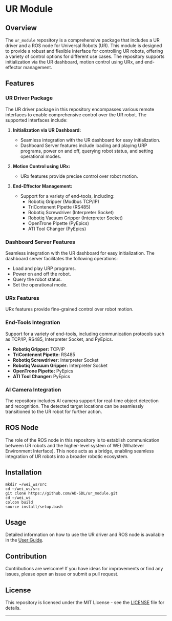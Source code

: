 # UR Module

## Overview

The `ur_module` repository is a comprehensive package that includes a UR driver and a ROS node for Universal Robots (UR). This module is designed to provide a robust and flexible interface for controlling UR robots, offering a variety of control options for different use cases. The repository supports initialization via the UR dashboard, motion control using URx, and end-effector management.

## Features

### UR Driver Package

The UR driver package in this repository encompasses various remote interfaces to enable comprehensive control over the UR robot. The supported interfaces include:

1. **Initialization via UR Dashboard:**
   - Seamless integration with the UR dashboard for easy initialization.
   - Dashboard Server features include loading and playing URP programs, power on and off, querying robot status, and setting operational modes.

2. **Motion Control using URx:**
   - URx features provide precise control over robot motion.

3. **End-Effector Management:**
   - Support for a variety of end-tools, including:
     - Robotiq Gripper (Modbus TCP/IP)
     - TriContenent Pipette (RS485)
     - Robotiq Screwdriver (Interpreter Socket)
     - Robotiq Vacuum Gripper (Interpreter Socket)
     - OpenTrone Pipette (PyEpics)
     - ATI Tool Changer (PyEpics)

### Dashboard Server Features

Seamless integration with the UR dashboard for easy initialization. The dashboard server facilitates the following operations:

- Load and play URP programs.
- Power on and off the robot.
- Query the robot status.
- Set the operational mode.

### URx Features

URx features provide fine-grained control over robot motion.

### End-Tools Integration

Support for a variety of end-tools, including communication protocols such as TCP/IP, RS485, Interpreter Socket, and PyEpics.

- **Robotiq Gripper:** TCP/IP
- **TriContenent Pipette:** RS485
- **Robotiq Screwdriver:** Interpreter Socket
- **Robotiq Vacuum Gripper:** Interpreter Socket
- **OpenTrone Pipette:** PyEpics
- **ATI Tool Changer:** PyEpics

### AI Camera Integration

The repository includes AI camera support for real-time object detection and recognition. The detected target locations can be seamlessly transitioned to the UR robot for further action.

## ROS Node

The role of the ROS node in this repository is to establish communication between UR robots and the higher-level system of WEI (Whatever Environment Interface). This node acts as a bridge, enabling seamless integration of UR robots into a broader robotic ecosystem.

## Installation

<!-- To use the `ur_module` repository, follow the installation instructions provided in the [Installation Guide](/docs/installation.md). -->

```
mkdir ~/wei_ws/src
cd ~/wei_ws/src
git clone https://github.com/AD-SDL/ur_module.git
cd ~/wei_ws
colcon build
source install/setup.bash
```
## Usage

Detailed information on how to use the UR driver and ROS node is available in the [User Guide](/docs/user_guide.md).

## Contribution

Contributions are welcome! If you have ideas for improvements or find any issues, please open an issue or submit a pull request.

## License

This repository is licensed under the MIT License - see the [LICENSE](/LICENSE) file for details.

---
